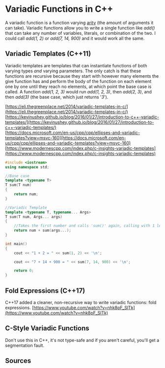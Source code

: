 # Variadic Functions in C++
A variadic function is a function varying [arity](https://en.wikipedia.org/wiki/Arity) (the amount of arguments it can take). Variadic functions allow you to write a single 
function like _add()_ that can take any number of variables, literals, or combination of the two. I could call _add(1, 2)_ or _add(7, 14, 900)_ and it would work all the same.

## Variadic Templates (C++11)
Variadic templates are templates that can instantiate functions of both varying types _and_ varying parameters. The only catch is that these functions are recursive because
they start with however many elements the give function has and perform the body of the function on each element one by one until they reach no elements, at which point 
the base case is called. A function _add(1, 2, 3)_ would run _add(1, 2, 3)_, then _add(2, 3)_, and then _add(3)_ (the base case, which just returns '_3_').

[https://eli.thegreenplace.net/2014/variadic-templates-in-c/](https://eli.thegreenplace.net/2014/variadic-templates-in-c/) <br />
[https://kevinushey.github.io/blog/2016/01/27/introduction-to-c++-variadic-templates/](https://kevinushey.github.io/blog/2016/01/27/introduction-to-c++-variadic-templates/) <br />
[https://docs.microsoft.com/en-us/cpp/cpp/ellipses-and-variadic-templates?view=msvc-160](https://docs.microsoft.com/en-us/cpp/cpp/ellipses-and-variadic-templates?view=msvc-160) <br />
[https://www.modernescpp.com/index.php/c-insights-variadic-templates](https://www.modernescpp.com/index.php/c-insights-variadic-templates) <br />

```C++
#include <iostream>
using namespace std;

//Base case
template <typename T>
T sum(T num)
{
    return num;
}

//Variadic Template
template <typename T, typename... Args>
T sum(T num, Args... args)
{
    //Takes the first number and calls 'sum()' again, calling with 1 less item
    return num + sum(args...);
}

int main()
{
    cout << "1 + 2 = " << sum(1, 2) << '\n';

    cout << "7 + 14 + 900 = " << sum(7, 14, 900) << '\n';

    return 0;
}
```

## Fold Expressions (C++17)
C++17 added a cleaner, non-recursive way to write variadic functions: fold expressions.
[https://www.youtube.com/watch?v=nhk8pF_SlTk](https://www.youtube.com/watch?v=nhk8pF_SlTk) <br />

## C-Style Variadic Functions
Don't use this in C++, it's not type-safe and if you aren't careful, you'll get a segmentation fault.

## Sources
